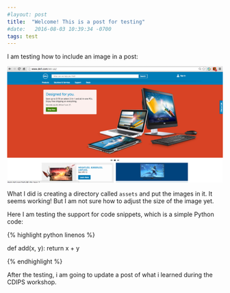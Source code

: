 ```yaml
---
#layout: post
title:  "Welcome! This is a post for testing"
#date:   2016-08-03 10:39:34 -0700
tags: test
---
```

I am testing how to include an image in a post:

![A test image](/assets/ScreenShot.png)

What I did is creating a directory called `assets` and put the images in it. It seems working! But I am not sure how to adjust the size of the image yet.

Here I am testing the support for code snippets, which is a simple Python code:

{% highlight python linenos %}

def add(x, y):
    return x + y

{% endhighlight %}

After the testing, i am going to update a post of what i learned during the CDIPS workshop.
